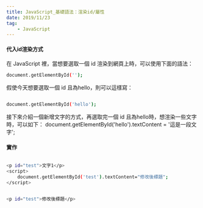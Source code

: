 ```yaml
---
title: JavaScript_基礎語法：渲染id/屬性
date: 2019/11/23
tag: 
    - JavaScript
---
```


#### 代入id渲染方式

在 JavaScript 裡，當想要選取一個 id 渲染到網頁上時，可以使用下面的語法：


``` bash
document.getElementById('');

```

假使今天想要選取一個 id 且為hello，則可以這樣寫：


``` bash

document.getElementById('hello');

```

接下來介紹一個新增文字的方式，再選取完一個 id 且為hello時，想渲染一些文字時，可以如下：
document.getElementById('hello').textContent = '這是一段文字';



#### 實作
``` bash

<p id="test">文字1</p>
<script>
    document.getElementById('test').textContent="修改後標題";
</script>
```

``` bash

<p id="test">修改後標題</p>

```
